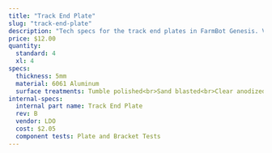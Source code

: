 ```yaml
---
title: "Track End Plate"
slug: "track-end-plate"
description: "Tech specs for the track end plates in FarmBot Genesis. Visit [our shop](http://shop.farm.bot) to purchase parts."
price: $12.00
quantity:
  standard: 4
  xl: 4
specs:
  thickness: 5mm
  material: 6061 Aluminum
  surface treatments: Tumble polished<br>Sand blasted<br>Clear anodized
internal-specs:
  internal part name: Track End Plate
  rev: B
  vendor: LDO
  cost: $2.05
  component tests: Plate and Bracket Tests
---
```

